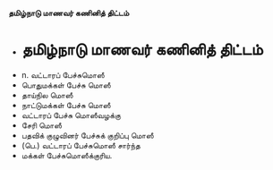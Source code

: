 **தமிழ்நாடு மாணவர் கணினித் திட்டம்**
- # தமிழ்நாடு மாணவர் கணினித் திட்டம்
- n. வட்டாரப் பேச்சுமொஸீ
- பொதுமக்கள் பேச்சு மொஸீ
- தாய்நில மொஸீ
- நாட்டுமக்கள் பேச்சு மொஸீ
- வட்டாரப் பேச்சு மொஸீவழக்கு
- சேரி மொஸீ
- பதவிக் குழுவினர் பேச்சுக் குறிப்பு மொஸீ
- (பெ.) வட்டாரப் பேச்சுமொஸீ சார்ந்த
- மக்கள் பேச்சுமொஸீக்குரிய.

